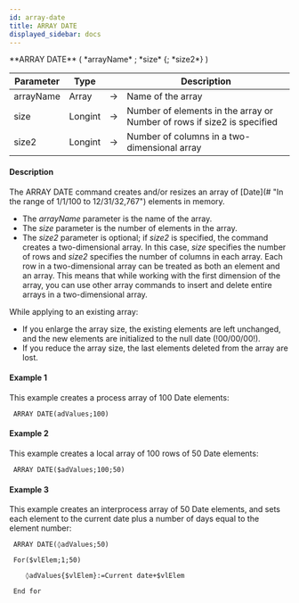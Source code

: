 ```yaml
---
id: array-date
title: ARRAY DATE
displayed_sidebar: docs
---
```


<!--REF #_command_.ARRAY DATE.Syntax-->**ARRAY DATE** ( *arrayName* ; *size* {; *size2*} )<!-- END REF-->
<!--REF #_command_.ARRAY DATE.Params-->
| Parameter | Type |  | Description |
| --- | --- | --- | --- |
| arrayName | Array | -> | Name of the array |
| size | Longint | -> | Number of elements in the array or Number of rows if size2 is specified |
| size2 | Longint | -> | Number of columns in a two-dimensional array |

<!-- END REF-->

#### Description 

<!--REF #_command_.ARRAY DATE.Summary-->The ARRAY DATE command creates and/or resizes an array of [Date](# "In the range of 1/1/100 to 12/31/32,767") elements in memory.<!-- END REF--> 

* The *arrayName* parameter is the name of the array.
* The *size* parameter is the number of elements in the array.
* The *size2* parameter is optional; if *size2* is specified, the command creates a two-dimensional array. In this case, *size* specifies the number of rows and *size2* specifies the number of columns in each array. Each row in a two-dimensional array can be treated as both an element and an array. This means that while working with the first dimension of the array, you can use other array commands to insert and delete entire arrays in a two-dimensional array.

While applying to an existing array:

* If you enlarge the array size, the existing elements are left unchanged, and the new elements are initialized to the null date (!00/00/00!).
* If you reduce the array size, the last elements deleted from the array are lost.

#### Example 1 

This example creates a process array of 100 Date elements:

```4d
 ARRAY DATE(adValues;100)
```

#### Example 2 

This example creates a local array of 100 rows of 50 Date elements:

```4d
 ARRAY DATE($adValues;100;50)
```

#### Example 3 

This example creates an interprocess array of 50 Date elements, and sets each element to the current date plus a number of days equal to the element number:

```4d
 ARRAY DATE(◊adValues;50)

 For($vlElem;1;50)

    ◊adValues{$vlElem}:=Current date+$vlElem

 End for
```
